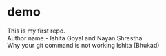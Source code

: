 # demo
This is my first repo.
<br>
Author name - Ishita Goyal and Nayan Shrestha <br>
Why your git command is not working Ishita (Bhukad)